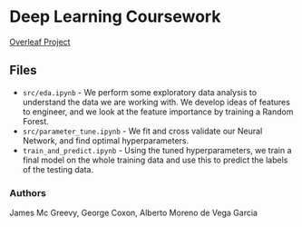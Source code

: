 # Deep Learning Coursework

[Overleaf Project](https://www.overleaf.com/9171773964fsyspvcpvgrs)

## Files
- `src/eda.ipynb` - We perform some exploratory data analysis to understand the data we are working with. We develop ideas of features to engineer, and we look at the feature importance by training a Random Forest.
- `src/parameter_tune.ipynb` - We fit and cross validate our Neural Network, and find optimal hyperparameters.
- `train_and_predict.ipynb` - Using the tuned hyperparameters, we train a final model on the whole training data and use this to predict the labels of the testing data.

### Authors
James Mc Greevy, George Coxon, Alberto Moreno de Vega Garcia